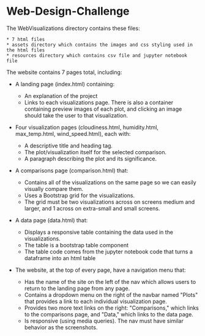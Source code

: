 # Web-Design-Challenge

The WebVisualizations directory contains these files:

	* 7 html files	
	* assets directory which contains the images and css styling used in the html files
	* resources directory which contains csv file and jupyter notebook file

The website contains 7 pages total, including:

* A landing page (index.html) containing:
	* An explanation of the project
	* Links to each visualizations page. There is also a container containing preview images of each plot, and clicking an image should take the user to that visualization.
	
* Four visualization pages (cloudiness.html, humidity.html, max_temp.html, wind_speed.html), each with:
	* A descriptive title and heading tag.
	* The plot/visualization itself for the selected comparison.
	* A paragraph describing the plot and its significance.
	
* A comparisons page (comparison.html) that:
	* Contains all of the visualizations on the same page so we can easily visually compare them.
	* Uses a Bootstrap grid for the visualizations.
	* The grid must be two visualizations across on screens medium and larger, and 1 across on extra-small and small screens.
	
* A data page (data.html) that:
	* Displays a responsive table containing the data used in the visualizations.
	* The table is a bootstrap table component
	* The table code comes from the jupyter notebook code that turns a dataframe into an html table 

* The website, at the top of every page, have a navigation menu that:
	* Has the name of the site on the left of the nav which allows users to return to the landing page from any page.
	* Contains a dropdown menu on the right of the navbar named "Plots" that provides a link to each individual visualization page.
	* Provides two more text links on the right: "Comparisons," which links to the comparisons page, and "Data," which links to the data page.
	* Is responsive (using media queries). The nav must have similar behavior as the screenshots.
